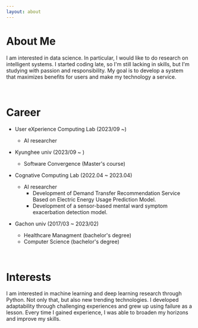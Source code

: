 ```yaml
---
layout: about 
---
```


# About Me
I am interested in data science. In particular, I would like to do research on intelligent systems.
I started coding late, so I'm still lacking in skills, but I'm studying with passion and responsibility.
My goal is to develop a system that maximizes benefits for users and make my technology a service. 

<br/>

# Career
* User eXperience Computing Lab (2023/09 ~)
  * AI researcher
 
* Kyunghee univ (2023/09 ~ )
   * Software Convergence (Master's course)

* Cognative Computing Lab (2022.04 ~ 2023.04)
  * AI researcher
    * Development of Demand Transfer Recommendation Service Based on Electric Energy Usage Prediction Model.
    * Development of a sensor-based mental ward symptom exacerbation detection model.
  
* Gachon univ (2017/03 ~ 2023/02)
  * Healthcare Managment (bachelor's degree)
  * Computer Science (bachelor's degree)

<br/>

# Interests
I am interested in machine learning and deep learning research through Python. Not only that, but also new trending technologies.
I developed adaptability through challenging experiences and grew up using failure as a lesson. Every time I gained experience, I was able to broaden my horizons and improve my skills.
